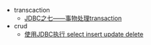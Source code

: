  - transcaction
    - [JDBC之七——事物处理transaction ](http://blog.sina.com.cn/s/blog_885b4ace0100z92z.html)
 - crud 
    - [使用JDBC执行 select insert update delete](http://yuncode.net/code/c_53e113f867bb427)